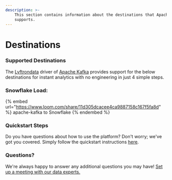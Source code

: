 ```yaml
---
description: >-
    This section contains information about the destinations that Apache Kafka
    supports.
---
```


# Destinations

### Supported Destinations

The [Lyftrondata](https://www.lyftrondata.com/) driver of [Apache Kafka](https://www.lyftrondata.com/integration/apache-kafka/) provides support for the below destinations for instant analytics with no engineering in just 4 simple steps.

### Snowflake Load:

{% embed url="https://www.loom.com/share/11d305dcacee4ca9887158c167f5fa8d" %}
apache-kafka to Snowflake
{% endembed %}

### Quickstart Steps

Do you have questions about how to use the platform? Don't worry; we've got you covered. Simply follow the quickstart instructions [here](../../../quickstart-steps.md).

### Questions? <a href="#questions" id="questions"></a>

We're always happy to answer any additional questions you may have! [Set up a meeting with our data experts.](https://www.lyftrondata.com/book-a-meeting/)
